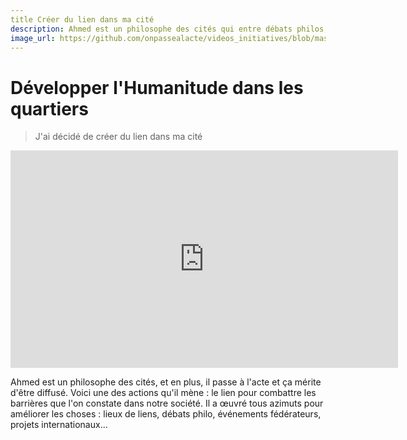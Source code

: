```yaml
---
title Créer du lien dans ma cité
description: Ahmed est un philosophe des cités qui entre débats philos, projets internationaux ... fait vivre sa cité.
image_url: https://github.com/onpassealacte/videos_initiatives/blob/master/media/humanitude_quartiers.jpg
---
```


# Développer l'Humanitude dans les quartiers

> J'ai décidé de créer du lien dans ma cité

<iframe src="https://player.vimeo.com/video/138428998" width="620" height="348" frameborder="0" webkitallowfullscreen mozallowfullscreen allowfullscreen></iframe>

Ahmed est un philosophe des cités, et en plus, il passe à l'acte et ça mérite d'être diffusé. Voici une des actions qu'il mène : le lien pour combattre les barrières que l'on constate dans notre société. Il a œuvré tous azimuts pour améliorer les choses : lieux de liens, débats philo, événements fédérateurs, projets internationaux...
